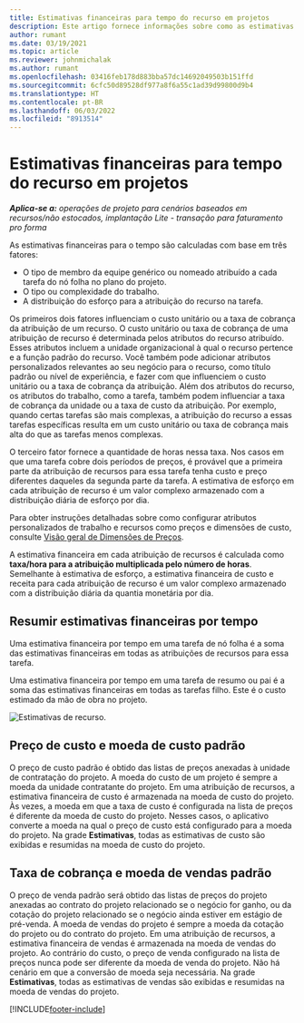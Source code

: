 ```yaml
---
title: Estimativas financeiras para tempo do recurso em projetos
description: Este artigo fornece informações sobre como as estimativas financeiras de tempo são calculadas.
author: rumant
ms.date: 03/19/2021
ms.topic: article
ms.reviewer: johnmichalak
ms.author: rumant
ms.openlocfilehash: 03416feb178d883bba57dc14692049503b151ffd
ms.sourcegitcommit: 6cfc50d89528df977a8f6a55c1ad39d99800d9b4
ms.translationtype: HT
ms.contentlocale: pt-BR
ms.lasthandoff: 06/03/2022
ms.locfileid: "8913514"
---
```

# <a name="financial-estimates-for-resource-time-on-projects"></a>Estimativas financeiras para tempo do recurso em projetos

_**Aplica-se a:** operações de projeto para cenários baseados em recursos/não estocados, implantação Lite - transação para faturamento pro forma_

As estimativas financeiras para o tempo são calculadas com base em três fatores: 

- O tipo de membro da equipe genérico ou nomeado atribuído a cada tarefa do nó folha no plano do projeto. 
- O tipo ou complexidade do trabalho.
- A distribuição do esforço para a atribuição do recurso na tarefa. 

Os primeiros dois fatores influenciam o custo unitário ou a taxa de cobrança da atribuição de um recurso. O custo unitário ou taxa de cobrança de uma atribuição de recurso é determinada pelos atributos do recurso atribuído. Esses atributos incluem a unidade organizacional à qual o recurso pertence e a função padrão do recurso. Você também pode adicionar atributos personalizados relevantes ao seu negócio para o recurso, como título padrão ou nível de experiência, e fazer com que influenciem o custo unitário ou a taxa de cobrança da atribuição.
Além dos atributos do recurso, os atributos do trabalho, como a tarefa, também podem influenciar a taxa de cobrança da unidade ou a taxa de custo da atribuição. Por exemplo, quando certas tarefas são mais complexas, a atribuição do recurso a essas tarefas específicas resulta em um custo unitário ou taxa de cobrança mais alta do que as tarefas menos complexas.   

O terceiro fator fornece a quantidade de horas nessa taxa. Nos casos em que uma tarefa cobre dois períodos de preços, é provável que a primeira parte da atribuição de recursos para essa tarefa tenha custo e preço diferentes daqueles da segunda parte da tarefa. A estimativa de esforço em cada atribuição de recurso é um valor complexo armazenado com a distribuição diária de esforço por dia.

Para obter instruções detalhadas sobre como configurar atributos personalizados de trabalho e recursos como preços e dimensões de custo, consulte [Visão geral de Dimensões de Preços](../pricing-costing/pricing-dimensions-overview.md).

A estimativa financeira em cada atribuição de recursos é calculada como **taxa/hora para a atribuição multiplicada pelo número de horas**.  Semelhante à estimativa de esforço, a estimativa financeira de custo e receita para cada atribuição de recurso é um valor complexo armazenado com a distribuição diária da quantia monetária por dia. 

## <a name="summarizing-financial-estimates-for-time"></a>Resumir estimativas financeiras por tempo
Uma estimativa financeira por tempo em uma tarefa de nó folha é a soma das estimativas financeiras em todas as atribuições de recursos para essa tarefa.

Uma estimativa financeira por tempo em uma tarefa de resumo ou pai é a soma das estimativas financeiras em todas as tarefas filho. Este é o custo estimado da mão de obra no projeto. 

![Estimativas de recurso.](./media/navigation12.png)

## <a name="default-cost-price-and-cost-currency"></a>Preço de custo e moeda de custo padrão

O preço de custo padrão é obtido das listas de preços anexadas à unidade de contratação do projeto. A moeda do custo de um projeto é sempre a moeda da unidade contratante do projeto. Em uma atribuição de recursos, a estimativa financeira de custo é armazenada na moeda de custo do projeto. Às vezes, a moeda em que a taxa de custo é configurada na lista de preços é diferente da moeda de custo do projeto. Nesses casos, o aplicativo converte a moeda na qual o preço de custo está configurado para a moeda do projeto. Na grade **Estimativas**, todas as estimativas de custo são exibidas e resumidas na moeda de custo do projeto. 

## <a name="default-bill-rate-and-sales-currency"></a>Taxa de cobrança e moeda de vendas padrão

O preço de venda padrão será obtido das listas de preços do projeto anexadas ao contrato do projeto relacionado se o negócio for ganho, ou da cotação do projeto relacionado se o negócio ainda estiver em estágio de pré-venda. A moeda de vendas do projeto é sempre a moeda da cotação do projeto ou do contrato do projeto. Em uma atribuição de recursos, a estimativa financeira de vendas é armazenada na moeda de vendas do projeto. Ao contrário do custo, o preço de venda configurado na lista de preços nunca pode ser diferente da moeda de venda do projeto. Não há cenário em que a conversão de moeda seja necessária. Na grade **Estimativas**, todas as estimativas de vendas são exibidas e resumidas na moeda de vendas do projeto. 

[!INCLUDE[footer-include](../includes/footer-banner.md)]
